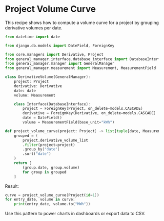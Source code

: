 # Project Volume Curve

This recipe shows how to compute a volume curve for a project by grouping derivative volumes per date.

```python
from datetime import date

from django.db.models import DateField, ForeignKey

from core.managers import Derivative, Project
from general_manager.interface.database_interface import DatabaseInterface
from general_manager.manager import GeneralManager
from general_manager.measurement import Measurement, MeasurementField

class DerivativeVolume(GeneralManager):
    project: Project
    derivative: Derivative
    date: date
    volume: Measurement

    class Interface(DatabaseInterface):
        project = ForeignKey(Project, on_delete=models.CASCADE)
        derivative = ForeignKey(Derivative, on_delete=models.CASCADE)
        date = DateField()
        volume = MeasurementField(base_unit="kWh")
```

```python
def project_volume_curve(project: Project) -> list[tuple[date, Measurement]]:
    grouped = (
        project.derivative_volume_list
        .filter(project=project)
        .group_by("date")
        .sort("date")
    )
    return [
        (group.date, group.volume)
        for group in grouped
    ]
```

Result:

```python
curve = project_volume_curve(Project(id=1))
for entry_date, volume in curve:
    print(entry_date, volume.to("MWh"))
```

Use this pattern to power charts in dashboards or export data to CSV.
